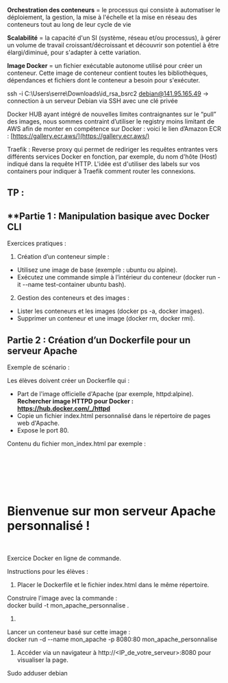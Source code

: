 
**Orchestration des conteneurs** = le processus qui consiste à automatiser le déploiement, la gestion, la mise à l'échelle et la mise en réseau des conteneurs tout au long de leur cycle de vie

**Scalabilité** = la capacité d'un SI (système, réseau et/ou processus), à gérer un volume de travail croissant/décroissant et découvrir son potentiel à être élargi/diminué, pour s'adapter à cette variation.

**Image Docker** = un fichier exécutable autonome utilisé pour créer un conteneur. Cette image de conteneur contient toutes les bibliothèques, dépendances et fichiers dont le conteneur a besoin pour s'exécuter.

ssh -i C:\Users\serre\Downloads\id_rsa_bsrc2 debian@141.95.165.49 -> connection à un serveur Debian via SSH avec une clé privée

Docker HUB ayant intégré de nouvelles limites contraignantes sur le “pull” des images, nous sommes contraint d’utiliser le registry moins limitant de AWS afin de monter en compétence sur Docker :  voici le lien d’Amazon ECR : [https://gallery.ecr.aws/](https://gallery.ecr.aws/)

Traefik : Reverse proxy qui permet de rediriger les requêtes entrantes vers différents services Docker en fonction, par exemple, du nom d'hôte (Host) indiqué dans la requête HTTP. L'idée est d'utiliser des labels sur vos containers pour indiquer à Traefik comment router les connexions.


## TP :

## **Partie 1 : Manipulation basique avec Docker CLI

Exercices pratiques :

1. Création d’un conteneur simple :    
- Utilisez une image de base (exemple : ubuntu ou alpine).
- Exécutez une commande simple à l’intérieur du conteneur (docker run -it --name test-container ubuntu bash).
    

2. Gestion des conteneurs et des images :  
- Lister les conteneurs et les images (docker ps -a, docker images).
- Supprimer un conteneur et une image (docker rm, docker rmi).

## Partie 2 : Création d’un Dockerfile pour un serveur Apache

Exemple de scénario :

Les élèves doivent créer un Dockerfile qui :

- Part de l'image officielle d'Apache (par exemple, httpd:alpine).  **Rechercher image HTTPD pour Docker : https://hub.docker.com/_/httpd**
- Copie un fichier index.html personnalisé dans le répertoire de pages web d'Apache.
- Expose le port 80.
    
Contenu du fichier mon_index.html par exemple : <!DOCTYPE html>

<html lang="fr">

<head>

  <meta charset="UTF-8">

  <title>TP Docker - Apache personnalisé</title>

</head>

<body>

  <h1>Bienvenue sur mon serveur Apache personnalisé !</h1>

  <p>Exercice Docker en ligne de commande.</p>

</body>

</html>

Instructions pour les élèves :

1. Placer le Dockerfile et le fichier index.html dans le même répertoire.
    

Construire l'image avec la commande :  
docker build -t mon_apache_personnalise .

1.   
    

Lancer un conteneur basé sur cette image :  
docker run -d --name mon_apache -p 8080:80 mon_apache_personnalise

1.   Accéder via un navigateur à http://<IP_de_votre_serveur>:8080 pour visualiser la page.



Sudo adduser debian